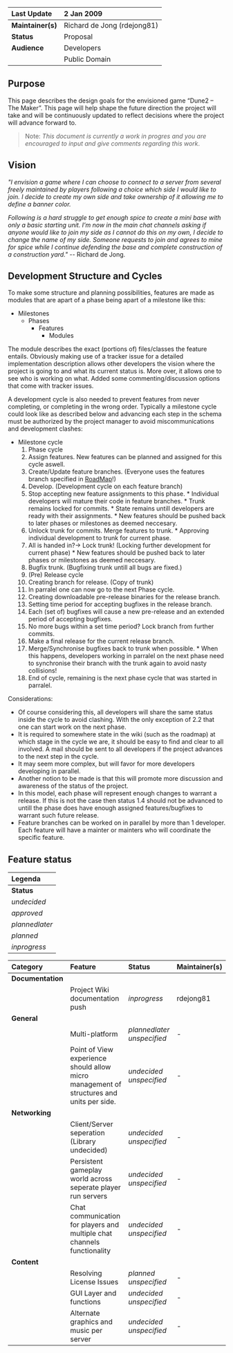 | **Last Update** | 2 Jan 2009 |
|:----------------|:-----------|
| **Maintainer(s)** | Richard de Jong (rdejong81) |
| **Status** | Proposal |
| **Audience** | Developers |
|  | Public Domain |




## Purpose ##

This page describes the design goals for the envisioned game “Dune2 – The Maker”.
This page will help shape the future direction the project will take and will be continuously updated to reflect decisions where the project will advance forward to.

> Note: _This document is currently a work in progres and you are encouraged to input and give comments regarding this work_.

## Vision ##

_"I envision a game where I can choose to connect to a server from several freely maintained by players following a choice which side I would like to join. I decide to create my own side and take ownership of it allowing me to define a banner color._

_Following is a hard struggle to get enough spice to create a mini base with only a basic starting unit. I’m now in the main chat channels asking if anyone would like to join my side as I cannot do this on my own, I decide to change the name of my side. Someone requests to join and agrees to mine for spice while I continue defending the base and complete construction of a construction yard."_  -- Richard de Jong.

## Development Structure and Cycles ##

To make some structure and planning possibilities, features are made as modules that are apart of a phase being apart of a milestone like this:

  * Milestones
    * Phases
      * Features
        * Modules

The module describes the exact (portions of) files/classes the feature entails. Obviously making use of a tracker issue for a detailed implementation description allows other developers the vision where the project is going to and what its current status is. More over, it allows one to see who is working on what. Added some commenting/discussion options that come with tracker issues.

A development cycle is also needed to prevent features from never completing, or completing in the wrong order. Typically a milestone cycle could look like as described below and advancing each step in the schema must be authorized by the project manager to avoid miscommunications and development clashes:

  * Milestone cycle
    1. Phase cycle
      1. Assign features. New features can be planned and assigned for this cycle aswell.
      1. Create/Update feature branches. (Everyone uses the features branch specified in [RoadMap](RoadMap.md)!)
      1. Develop. (Development cycle on each feature branch)
      1. Stop accepting new feature assignments to this phase.
        * Individual developers will mature their code in feature branches.
        * Trunk remains locked for commits.
        * State remains untill developers are ready with their assignments.
        * New features should be pushed back to later phases or milestones as deemed neccesary.
      1. Unlock trunk for commits. Merge features to trunk.
        * Approving individual development to trunk for current phase.
      1. All is handed in?-> Lock trunk! (Locking further development for current phase)
        * New features should be pushed back to later phases or milestones as deemed neccesary.
      1. Bugfix trunk. (Bugfixing trunk untill all bugs are fixed.)
    1. (Pre) Release cycle
      1. Creating branch for release. (Copy of trunk)
      1. In parralel one can now go to the next Phase cycle.
      1. Creating downloadable pre-release binaries for the release branch.
      1. Setting time period for accepting bugfixes in the release branch.
      1. Each (set of) bugfixes will cause a new pre-release and an extended period of accepting bugfixes.
      1. No more bugs within a set time period? Lock branch from further commits.
      1. Make a final release for the current release branch.
      1. Merge/Synchronise bugfixes back to trunk when possible.
        * When this happens, developers working in parralel on the next phase need to synchronise their branch with the trunk again to avoid nasty collisions!
      1. End of cycle, remaining is the next phase cycle that was started in parralel.

Considerations:
  * Of course considering this, all developers will share the same status inside the cycle to avoid clashing. With the only exception of 2.2 that one can start work on the next phase.
  * It is required to somewhere state in the wiki (such as the roadmap) at which stage in the cycle we are, it should be easy to find and clear to all involved. A mail should be sent to all developers if the project advances to the next step in the cycle.
  * It may seem more complex, but will favor for more developers developing in parallel.
  * Another notion to be made is that this will promote more discussion and awareness of the status of the project.
  * In this model, each phase will represent enough changes to warrant a release. If this is not the case then status 1.4 should not be advanced to untill the phase does have enough assigned features/bugfixes to warrant such future release.
  * Feature branches can be worked on in parallel by more than 1 developer. Each feature will have a mainter or mainters who will coordinate the specific feature.

## Feature status ##
| **Legenda** |
|:------------|
| **Status** | **Explanation** | **Implementation** | **Explanation** |
| _undecided_ | This feature has not been approved and is unplanned. | _unspecified_ | No spcification or proposal has been registered. |
| _approved_ | Approved but does not have priority for the current or near future milestones. | _forming_ | A specification is being formed using google forms for input or proposals from members as input. |
| _plannedlater_ | The feature is planned for a later milestone. See [RoadMap](RoadMap.md) | _specified_ (date) | An issue with the specified implementation of the feature has been completed. This should be a link to it. |
| _planned_ | Planned for the current milestone. See [RoadMap](RoadMap.md) | _revised_ (date) | Specification has been updated at specified date. This should be a link. |
| _inprogress_ | Work is being done on this main feature. See [RoadMap](RoadMap.md) for finer details when it will be subject for release. |

| **Category** | **Feature** | **Status** | **Maintainer(s)** |
|:-------------|:------------|:-----------|:------------------|
| **Documentation** |
|  |Project Wiki documentation push| _inprogress_ | rdejong81 |
| **General** |
|  |Multi-platform| _plannedlater_ _unspecified_ | - |
|  |Point of View experience should allow micro management of structures and units per side.| _undecided_ _unspecified_| - |
| **Networking** |
|  |Client/Server seperation (Library undecided)|_undecided_ _unspecified_| - |
|  |Persistent gameplay world across seperate player run servers|_undecided_ _unspecified_| - |
|  |Chat communication for players and multiple chat channels functionality|_undecided unspecified_| - |
| **Content** |
|  |Resolving License Issues|_planned unspecified_| - |
|  |GUI Layer and functions|_undecided unspecified_| - |
|  |Alternate graphics and music per server|_undecided unspecified_| - |